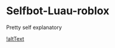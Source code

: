 # Selfbot-Luau-roblox

Pretty self explanatory

[!altText](https://raw.githubusercontent.com/skbiditoiletrizz327/Selfbot-Luau-roblox/refs/heads/main/src/console.png)
